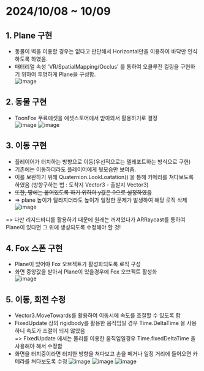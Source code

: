 # 2024/10/08 ~ 10/09
## 1. Plane 구현
- 동물이 벽을 이용할 경우는 없다고 판단해서 Horizontal만을 이용하여 바닥만 인식하도록 하였음.
- 매터리얼 속성 'VR/SpatialMapping/Occlus' 를 통하여 오클루전 컬링을 구현하기 위하여 투명하게 Plane을 구성함.
<br> ![image](https://github.com/user-attachments/assets/39e9d232-79a6-4bc6-985f-c8fcf931247a)

## 2. 동물 구현
- ToonFox 무료애셋을 애셋스토어에서 받아와서 활용하기로 결정
<br> ![image](https://github.com/user-attachments/assets/69ff0a9f-909e-4b35-8c1e-cb8159884fab)
![image](https://github.com/user-attachments/assets/7abc907d-0ca8-4d94-ad4c-90295fc9ce8d)

## 3. 이동 구현
- 플레이어가 터치하는 방향으로 이동(우선적으로는 텔레포트하는 방식으로 구현)
- 기존에는 이동하더라도 플레이어에게 뒷모습만 보여줌.
- 이를 보완하기 위해 Quaternion.LookLoatation() 을 통해 카메라를 쳐다보도록 하였음 (방향구하는 법 : 도착지 Vector3 - 출발지 Vector3)
- ~~또한, 땅에는 붙어있도록 하기 위하여 y값은 0으로 설정하였음~~
- => plane 높이가 달라지더라도 높이가 일정한 문제가 발생하여 해당 로직 삭제
  <br> ![image](https://github.com/user-attachments/assets/6db4d505-f33e-4bde-b2ae-52fcb61ac9c9)


=> 다만 리지드바디를 활용하기 때문에 원래는 꺼져있다가 ARRaycast를 통하여 Plane이 있다면 그 위에 생성되도록 수정해야 할 것!
## 4. Fox 스폰 구현
- Plane이 있어야 Fox 오브젝트가 활성화되도록 로직 구성
- 화면 중앙값을 받아서 Plane이 있을경우에 Fox 오브젝트 활성화
<br>![image](https://github.com/user-attachments/assets/c140f191-faa7-4bea-8921-b8bd23b05c16)

## 5. 이동, 회전 수정
- Vector3.MoveTowards를 활용하여 이동시에 속도를 조절할 수 있도록 함
- FixedUpdate 상의 rigidbody를 활용한 움직임일 경우 Time.DeltaTime 을 사용하니 속도가 조절이 되지 않았음
<br> => FixedUpdate 에서는 물리를 이용한 움직임일경우 Time.fixedDeltaTime 을 사용해야 해서 수정함
- 화면을 터치중이라면 터치한 방향을 쳐다보고 손을 떼거나 일정 거리에 들어오면 카메라를 쳐다보도록 수정
![image](https://github.com/user-attachments/assets/aa8b9a2e-4440-4278-9c3f-62011429805b)
![image](https://github.com/user-attachments/assets/8e831f42-a4d9-455d-89aa-bea532868c96)
![image](https://github.com/user-attachments/assets/a1846098-845d-4547-8d3f-ff58c9e9445e)
